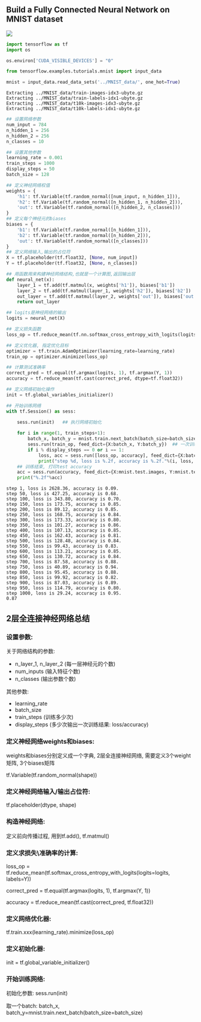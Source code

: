 
## Build a Fully Connected Neural Network on MNIST dataset

![](https://camo.githubusercontent.com/269f47b8185a2ca349ead57db511250553fd918b/687474703a2f2f63733233316e2e6769746875622e696f2f6173736574732f6e6e312f6e657572616c5f6e6574322e6a706567)


```python
import tensorflow as tf
import os
```


```python
os.environ['CUDA_VISIBLE_DEVICES'] = "0"
```


```python
from tensorflow.examples.tutorials.mnist import input_data
```


```python
mnist = input_data.read_data_sets('../MNIST_data/', one_hot=True)
```

    Extracting ../MNIST_data/train-images-idx3-ubyte.gz
    Extracting ../MNIST_data/train-labels-idx1-ubyte.gz
    Extracting ../MNIST_data/t10k-images-idx3-ubyte.gz
    Extracting ../MNIST_data/t10k-labels-idx1-ubyte.gz



```python
## 设置网络参数
num_input = 784
n_hidden_1 = 256
n_hidden_2 = 256
n_classes = 10

## 设置其他参数
learning_rate = 0.001
train_steps = 1000
display_steps = 50
batch_size = 128
```


```python
## 定义神经网络权值
weights = {
    'h1': tf.Variable(tf.random_normal([num_input, n_hidden_1])),
    'h2': tf.Variable(tf.random_normal([n_hidden_1, n_hidden_2])),
    'out': tf.Variable(tf.random_normal([n_hidden_2, n_classes]))
}
## 定义每个神经元的biases
biases = {
    'b1': tf.Variable(tf.random_normal([n_hidden_1])),
    'b2': tf.Variable(tf.random_normal([n_hidden_2])),
    'out': tf.Variable(tf.random_normal([n_classes]))
}
## 定义网络输入,输出的占位符
X = tf.placeholder(tf.float32, [None, num_input])
Y = tf.placeholder(tf.float32, [None, n_classes])
```


```python
## 用函数用来构建神经网络结构,也就是一个计算图,返回输出层
def neural_net(x):
    layer_1 = tf.add(tf.matmul(x, weights['h1']), biases['b1'])
    layer_2 = tf.add(tf.matmul(layer_1, weights['h2']), biases['b2'])
    out_layer = tf.add(tf.matmul(layer_2, weights['out']), biases['out'])
    return out_layer
```


```python
## logits是神经网络的输出
logits = neural_net(X)
```


```python
## 定义损失函数
loss_op = tf.reduce_mean(tf.nn.softmax_cross_entropy_with_logits(logits=logits, labels=Y))
```


```python
## 定义优化器, 指定优化目标
optimizer = tf.train.AdamOptimizer(learning_rate=learning_rate)
train_op = optimizer.minimize(loss_op)
```


```python
## 计算测试准确率
correct_pred = tf.equal(tf.argmax(logits, 1), tf.argmax(Y, 1))
accuracy = tf.reduce_mean(tf.cast(correct_pred, dtype=tf.float32))
```


```python
## 定义网络初始化操作
init = tf.global_variables_initializer()
```


```python
## 开始训练网络
with tf.Session() as sess:
    
    sess.run(init)   ## 执行网络初始化

    for i in range(1, train_steps+1):
        batch_x, batch_y = mnist.train.next_batch(batch_size=batch_size)  ## 取一个batch
        sess.run(train_op, feed_dict={X:batch_x, Y:batch_y})  ## 一次训练
        if i % display_steps == 0 or i == 1:
            loss, acc = sess.run([loss_op, accuracy], feed_dict={X:batch_x, Y:batch_y})   ## 计算并打印loss和accuracy
            print("step %d, loss is %.2f, accuracy is %.2f."%(i, loss, acc))
    ## 训练结束, 打印test accuracy
    acc = sess.run(accuracy, feed_dict={X:mnist.test.images, Y:mnist.test.labels})
    print("%.2f"%acc)
```

    step 1, loss is 2628.36, accuracy is 0.09.
    step 50, loss is 427.25, accuracy is 0.68.
    step 100, loss is 343.80, accuracy is 0.70.
    step 150, loss is 173.75, accuracy is 0.85.
    step 200, loss is 89.12, accuracy is 0.85.
    step 250, loss is 168.75, accuracy is 0.84.
    step 300, loss is 173.33, accuracy is 0.80.
    step 350, loss is 101.27, accuracy is 0.86.
    step 400, loss is 107.13, accuracy is 0.85.
    step 450, loss is 162.43, accuracy is 0.81.
    step 500, loss is 128.48, accuracy is 0.84.
    step 550, loss is 99.43, accuracy is 0.83.
    step 600, loss is 113.21, accuracy is 0.85.
    step 650, loss is 130.72, accuracy is 0.84.
    step 700, loss is 87.58, accuracy is 0.88.
    step 750, loss is 40.89, accuracy is 0.94.
    step 800, loss is 95.45, accuracy is 0.88.
    step 850, loss is 99.92, accuracy is 0.82.
    step 900, loss is 87.03, accuracy is 0.89.
    step 950, loss is 114.79, accuracy is 0.80.
    step 1000, loss is 29.24, accuracy is 0.95.
    0.87


## 2层全连接神经网络总结

### 设置参数:

关于网络结构的参数:

- n_layer_1, n_layer_2 (每一层神经元的个数)
- num_inputs (输入特征个数)
- n_classes (输出参数个数)

其他参数:

- learning_rate
- batch_size
- train_steps  (训练多少次)
- display_steps (多少次输出一次训练结果: loss/accuracy)

### 定义神经网络weights和biases:

weights和biases分别定义成一个字典, 2层全连接神经网络, 需要定义3个weight矩阵, 3个biases矩阵

tf.Variable(tf.random_normal(shape))

### 定义神经网络输入/输出占位符:

tf.placeholder(dtype, shape)

### 构造神经网络:

定义前向传播过程, 用到tf.add(), tf.matmul()

### 定义求损失\准确率的计算:

loss_op = tf.reduce_mean(tf.softmax_cross_entropy_with_logits(logits=logits, labels=Y))

correct_pred = tf.equal(tf.argmax(logits, 1), tf.argmax(Y, 1))

accuracy = tf.reduce_mean(tf.cast(correct_pred, tf.float32))

### 定义网络优化器:

tf.train.xxx(learning_rate).minimize(loss_op)

### 定义初始化器:

init = tf.global_variable_initializer()

### 开始训练网络:

初始化参数: sess.run(init)

取一个batch: batch_x, batch_y=mnist.train.next_batch(batch_size=batch_size)
